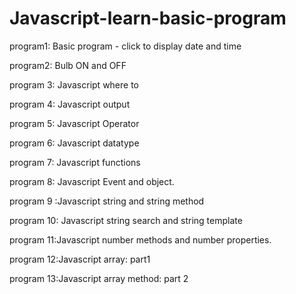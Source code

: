 # Javascript-learn-basic-program
program1: Basic program - click to display date and time 

program2: Bulb ON and OFF

program 3: Javascript where to

program 4: Javascript output

program 5: Javascript Operator

program 6: Javascript datatype

program 7: Javascript functions

program 8: Javascript Event and object.

program 9 :Javascript string and string method

program 10: Javascript string search and string template

program 11:Javascript number methods and number properties.

program 12:Javascript array: part1

program 13:Javascript array method: part 2
